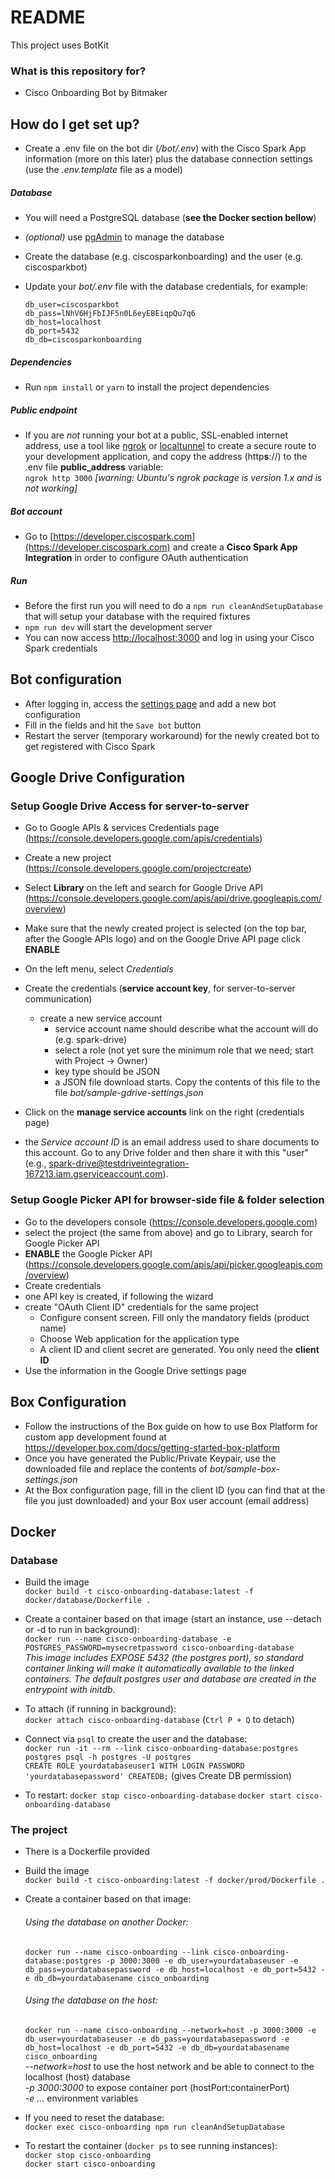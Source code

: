 # README

This project uses BotKit


### What is this repository for?

* Cisco Onboarding Bot by Bitmaker


## How do I get set up?

* Create a .env file on the bot dir (_/bot/.env_) with the Cisco Spark App information (more on this later) plus the database connection settings (use the _.env.template_ file as a model)

##### Database
* You will need a PostgreSQL database (**see the Docker section bellow**)
* _(optional)_ use [pgAdmin](https://www.postgresql.org/ftp/pgadmin) to manage the database
* Create the database (e.g. ciscosparkonboarding) and the user (e.g. ciscosparkbot)
* Update your _bot/.env_ file with the database credentials, for example:

  `db_user=ciscosparkbot`   
  `db_pass=lNhV6HjFbIJF5n0L6eyEBEiqpQu7q6`  
  `db_host=localhost`  
  `db_port=5432`  
  `db_db=ciscosparkonboarding`

##### Dependencies
* Run `npm install` or `yarn` to install the project dependencies

##### Public endpoint
* If you are _not_ running your bot at a public, SSL-enabled internet address, use a tool like [ngrok](http://ngrok.io/) or [localtunnel](http://localtunnel.me/) to create a secure route to your development application, and copy the address (http**s**://) to the .env file **public_address** variable:  
  `ngrok http 3000` _[warning: Ubuntu's ngrok package is version 1.x and is not working]_

##### Bot account
* Go to [https://developer.ciscospark.com](https://developer.ciscospark.com) and create a **Cisco Spark App Integration** in order to configure OAuth authentication

##### Run
* Before the first run you will need to do a `npm run cleanAndSetupDatabase` that will setup your database with the required fixtures
* `npm run dev` will start the development server
* You can now access [http://localhost:3000](http://localhost:3000) and log in using your Cisco Spark credentials


## Bot configuration

* After logging in, access the [settings page](http://localhost:3000/settings) and add a new bot configuration
* Fill in the fields and hit the `Save bot` button
* Restart the server (temporary workaround) for the newly created bot to get registered with Cisco Spark


## Google Drive Configuration

### Setup Google Drive Access for server-to-server

* Go to Google APIs & services Credentials page (https://console.developers.google.com/apis/credentials)
* Create a new project (https://console.developers.google.com/projectcreate)
* Select **Library** on the left and search for Google Drive API (https://console.developers.google.com/apis/api/drive.googleapis.com/overview)
* Make sure that the newly created project is selected (on the top bar, after the Google APIs logo) and on the Google Drive API page click **ENABLE**

* On the left menu, select _Credentials_
* Create the credentials (**service account key**, for server-to-server communication)
    * create a new service account
        * service account name should describe what the account will do (e.g. spark-drive)
        * select a role (not yet sure the minimum role that we need; start with Project → Owner)
        * key type should be JSON
        * a JSON file download starts. Copy the contents of this file to the file _bot/sample-gdrive-settings.json_
* Click on the **manage service accounts** link on the right (credentials page)
* the _Service account ID_ is an email address used to share documents to this account. Go to any Drive folder and then share it with this "user" (e.g., spark-drive@testdriveintegration-167213.iam.gserviceaccount.com).



### Setup Google Picker API for browser-side file & folder selection

* Go to the developers console (https://console.developers.google.com)
* select the project (the same from above) and go to Library, search for Google Picker API
* **ENABLE** the Google Picker API (https://console.developers.google.com/apis/api/picker.googleapis.com/overview)
* Create credentials
* one API key is created, if following the wizard
* create "OAuth Client ID" credentials for the same project
    * Configure consent screen. Fill only the mandatory fields (product name)
    * Choose Web application for the application type
    * A client ID and client secret are generated. You only need the **client ID**
* Use the information in the Google Drive settings page

## Box Configuration

* Follow the instructions of the Box guide on how to use Box Platform for custom app development found at https://developer.box.com/docs/getting-started-box-platform 
* Once you have generated the Public/Private Keypair, use the downloaded file and replace the contents of _bot/sample-box-settings.json_
* At the Box configuration page, fill in the client ID (you can find that at the file you just downloaded) and your Box user account (email address)

## Docker
### Database
* Build the image  
`docker build -t cisco-onboarding-database:latest -f docker/database/Dockerfile .`
* Create a container based on that image (start an instance, use --detach or -d to run in background):  
`docker run --name cisco-onboarding-database -e POSTGRES_PASSWORD=mysecretpassword cisco-onboarding-database`  
_This image includes EXPOSE 5432 (the postgres port), so standard container linking will make it automatically available to the linked containers. The default postgres user and database are created in the entrypoint with initdb._
* To attach (if running in background):  
`docker attach cisco-onboarding-database` (`Ctrl P + Q` to detach)
* Connect via `psql` to create the user and the database:  
`docker run -it --rm --link cisco-onboarding-database:postgres postgres psql -h postgres -U postgres`  
`CREATE ROLE yourdatabaseuser1 WITH LOGIN PASSWORD 'yourdatabasepassword' CREATEDB;` (gives Create DB permission)  


* To restart:
`docker stop cisco-onboarding-database`
`docker start cisco-onboarding-database`
### The project
* There is a Dockerfile provided
* Build the image  
`docker build -t cisco-onboarding:latest -f docker/prod/Dockerfile .`
* Create a container based on that image:  
  ###### Using the database on another Docker:
  `docker run --name cisco-onboarding --link cisco-onboarding-database:postgres -p 3000:3000 -e db_user=yourdatabaseuser -e db_pass=yourdatabasepassword -e db_host=localhost -e db_port=5432 -e db_db=yourdatabasename cisco_onboarding`      
  ###### Using the database on the host:
  `docker run --name cisco-onboarding --network=host -p 3000:3000 -e db_user=yourdatabaseuser -e db_pass=yourdatabasepassword -e db_host=localhost -e db_port=5432 -e db_db=yourdatabasename cisco_onboarding`      
_--network=host_ to use the host network and be able to connect to the localhost (host) database  
_-p 3000:3000_ to expose container port (hostPort:containerPort)  
_-e …_ environment variables

* If you need to reset the database:  
`docker exec cisco-onboarding npm run cleanAndSetupDatabase`

* To restart the container (`docker ps` to see running instances):  
`docker stop cisco-onboarding`  
`docker start cisco-onboarding`